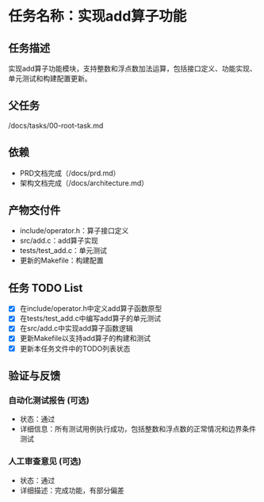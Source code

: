# 任务名称：实现add算子功能

## 任务描述
实现add算子功能模块，支持整数和浮点数加法运算，包括接口定义、功能实现、单元测试和构建配置更新。

## 父任务
/docs/tasks/00-root-task.md

## 依赖
- PRD文档完成（/docs/prd.md）
- 架构文档完成（/docs/architecture.md）

## 产物交付件
- include/operator.h：算子接口定义
- src/add.c：add算子实现
- tests/test_add.c：单元测试
- 更新的Makefile：构建配置

## 任务 TODO List
- [x] 在include/operator.h中定义add算子函数原型
- [x] 在tests/test_add.c中编写add算子的单元测试
- [x] 在src/add.c中实现add算子函数逻辑
- [x] 更新Makefile以支持add算子的构建和测试
- [x] 更新本任务文件中的TODO列表状态

## 验证与反馈
### 自动化测试报告 (可选)
- 状态：通过
- 详细信息：所有测试用例执行成功，包括整数和浮点数的正常情况和边界条件测试

### 人工审查意见 (可选)
- 状态：通过
- 详细描述：完成功能，有部分偏差